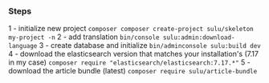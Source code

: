 ### Steps

1 - initialize new project `composer composer create-project sulu/skeleton my-project -n`
2 - add translation `bin/console sulu:admin:download-language`
3 - create database and initialize `bin/adminconsole sulu:build dev`
4 - download the elasticsearch version that matches your installation's (7.17 in my case) `composer require "elasticsearch/elasticsearch:7.17.*"`
5 - download the article bundle (latest) `composer require sulu/article-bundle`
